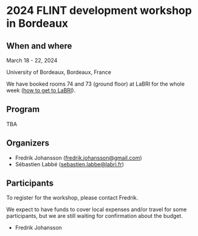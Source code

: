 # 2024 FLINT development workshop in Bordeaux

## When and where

March 18 - 22, 2024

University of Bordeaux, Bordeaux, France

We have booked rooms 74 and 73 (ground floor) at LaBRI for the whole week ([how to get to LaBRI](https://www.labri.fr/en/presentation/coming-labri)).

## Program

TBA

## Organizers

* Fredrik Johansson (<fredrik.johansson@gmail.com>)
* Sébastien Labbé (<sebastien.labbe@labri.fr>)
  
## Participants

To register for the workshop, please contact Fredrik.

We expect to have funds to cover local expenses and/or travel for some participants, but we are still waiting for confirmation about the budget.

* Fredrik Johansson
